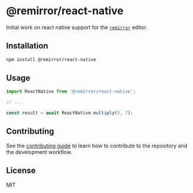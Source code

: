 # @remirror/react-native

Initial work on react native support for the [`remirror`](https;//) editor.

## Installation

```sh
npm install @remirror/react-native
```

## Usage

```js
import ReactNative from '@remirror/react-native';

// ...

const result = await ReactNative.multiply(3, 7);
```

## Contributing

See the [contributing guide](CONTRIBUTING.md) to learn how to contribute to the repository and the development workflow.

## License

MIT
